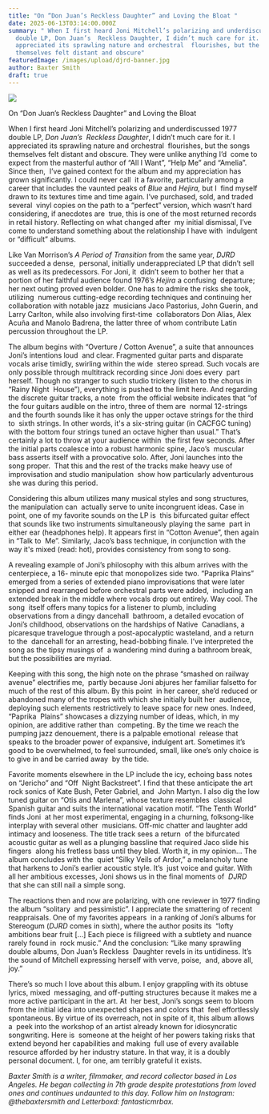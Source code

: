 ```yaml
---
title: "On “Don Juan’s Reckless Daughter” and Loving the Bloat "
date: 2025-06-13T03:14:00.000Z
summary: " When I first heard Joni Mitchell’s polarizing and underdiscussed 1977
  double LP, Don Juan’s  Reckless Daughter, I didn’t much care for it. I
  appreciated its sprawling nature and orchestral  flourishes, but the songs
  themselves felt distant and obscure"
featuredImage: /images/upload/djrd-banner.jpg
author: Baxter Smith
draft: true
---
```

![](/images/upload/djrd-banner.jpg)





On “Don Juan’s Reckless Daughter” and Loving the Bloat 

When I first heard Joni Mitchell’s polarizing and underdiscussed 1977 double LP, *Don Juan’s  Reckless Daughter*, I didn’t much care for it. I appreciated its sprawling nature and orchestral  flourishes, but the songs themselves felt distant and obscure. They were unlike anything I’d  come to expect from the masterful author of “All I Want”, “Help Me” and “Amelia”. Since then,  I’ve gained context for the album and my appreciation has grown significantly. I could never call  it a favorite, particularly among a career that includes the vaunted peaks of *Blue* and *Hejira,* but I  find myself drawn to its textures time and time again. I’ve purchased, sold, and traded several  vinyl copies on the path to a “perfect” version, which wasn’t hard considering, if anecdotes are  true, this is one of the most returned records in retail history. Reflecting on what changed after  my initial dismissal, I’ve come to understand something about the relationship I have with  indulgent or “difficult” albums. 

Like Van Morrison’s *A Period of Transition* from the same year, *DJRD* succeeded a dense,  personal, initially underappreciated LP that didn’t sell as well as its predecessors. For Joni, it  didn’t seem to bother her that a portion of her faithful audience found 1976’s *Hejira* a confusing  departure; her next outing proved even bolder. One has to admire the risks she took, utilizing  numerous cutting-edge recording techniques and continuing her collaboration with notable jazz  musicians Jaco Pastorius, John Guerin, and Larry Carlton, while also involving first-time  collaborators Don Alias, Alex Acuña and Manolo Badrena, the latter three of whom contribute Latin percussion throughout the LP.  

The album begins with “Overture / Cotton Avenue”, a suite that announces Joni’s intentions loud  and clear. Fragmented guitar parts and disparate vocals arise timidly, swirling within the wide  stereo spread. Such vocals are only possible through multitrack recording since Joni does every  part herself. Though no stranger to such studio trickery (listen to the chorus in “Rainy Night  House”), everything is pushed to the limit here. And regarding the discrete guitar tracks, a note  from the official website indicates that “of the four guitars audible on the intro, three of them are  normal 12-strings and the fourth sounds like it has only the upper octave strings for the third to  sixth strings. In other words, it's a six-string guitar (in CACFGC tuning) with the bottom four strings tuned an octave higher than usual.” That’s certainly a lot to throw at your audience within  the first few seconds. After the initial parts coalesce into a robust harmonic spine, Jaco’s  muscular bass asserts itself with a provocative solo. After, Joni launches into the song proper.  That this and the rest of the tracks make heavy use of improvisation and studio manipulation  show how particularly adventurous she was during this period. 

Considering this album utilizes many musical styles and song structures, the manipulation can  actually serve to unite incongruent ideas. Case in point, one of my favorite sounds on the LP is  this bifurcated guitar effect that sounds like two instruments simultaneously playing the same  part in either ear (headphones help). It appears first in “Cotton Avenue”, then again in “Talk to  Me”. Similarly, Jaco’s bass technique, in conjunction with the way it's mixed (read: hot), provides consistency from song to song.  

A revealing example of Joni’s philosophy with this album arrives with the centerpiece, a 16- minute epic that monopolizes side two. “Paprika Plains” emerged from a series of extended piano improvisations that were later snipped and rearranged before orchestral parts were added,  including an extended break in the middle where vocals drop out entirely. Way cool. The song  itself offers many topics for a listener to plumb, including observations from a dingy dancehall  bathroom, a detailed evocation of Joni’s childhood, observations on the hardships of Native  Canadians, a picaresque travelogue through a post-apocalyptic wasteland, and a return to the  dancehall for an arresting, head-bobbing finale. I’ve interpreted the song as the tipsy musings of  a wandering mind during a bathroom break, but the possibilities are myriad.  

Keeping with this song, the high note on the phrase “smashed on railway avenue” electrifies me,  partly because Joni abjures her familiar falsetto for much of the rest of this album. By this point  in her career, she’d reduced or abandoned many of the tropes with which she initially built her  audience, deploying such elements restrictively to leave space for new ones. Indeed, “Paprika  Plains” showcases a dizzying number of ideas, which, in my opinion, are additive rather than  competing. By the time we reach the pumping jazz denouement, there is a palpable emotional  release that speaks to the broader power of expansive, indulgent art. Sometimes it’s good to be overwhelmed, to feel surrounded, small, like one’s only choice is to give in and be carried away  by the tide.  

Favorite moments elsewhere in the LP include the icy, echoing bass notes on “Jericho” and “Off  Night Backstreet”. I find that these anticipate the art rock sonics of Kate Bush, Peter Gabriel, and  John Martyn. I also dig the low tuned guitar on “Otis and Marlena”, whose texture resembles  classical Spanish guitar and suits the international vacation motif. “The Tenth World” finds Joni  at her most experimental, engaging in a churning, folksong-like interplay with several other  musicians. Off-mic chatter and laughter add intimacy and looseness. The title track sees a return  of the bifurcated acoustic guitar as well as a plunging bassline that required Jaco slide his fingers  along his fretless bass until they bled. Worth it, in my opinion… The album concludes with the  quiet “Silky Veils of Ardor,” a melancholy tune that harkens to Joni’s earlier acoustic style. It’s  just voice and guitar. With all her ambitious excesses, Joni shows us in the final moments of  *DJRD* that she can still nail a simple song.  

The reactions then and now are polarizing, with one reviewer in 1977 finding the album “solitary  and pessimistic”. I appreciate the smattering of recent reappraisals. One of my favorites appears  in a ranking of Joni’s albums for Stereogum (*DJRD* comes in sixth), where the author posits its  “lofty ambitions bear fruit \[…] Each piece is filigreed with a subtlety and nuance rarely found in  rock music.” And the conclusion: “Like many sprawling double albums, Don Juan’s Reckless  Daughter revels in its untidiness. It’s the sound of Mitchell expressing herself with verve, poise,  and, above all, joy.”  

There’s so much I love about this album. I enjoy grappling with its obtuse lyrics, mixed  messaging, and off-putting structures because it makes me a more active participant in the art. At  her best, Joni’s songs seem to bloom from the initial idea into unexpected shapes and colors that  feel effortlessly spontaneous. By virtue of its overreach, not in spite of it, this album allows a  peek into the workshop of an artist already known for idiosyncratic songwriting. Here is  someone at the height of her powers taking risks that extend beyond her capabilities and making  full use of every available resource afforded by her industry stature. In that way, it is a doubly  personal document. I, for one, am terribly grateful it exists.

*Baxter Smith is a writer, filmmaker, and record collector based in Los Angeles. He began collecting in 7th grade despite protestations from loved ones and continues undaunted to this day. Follow him on Instagram: @thebaxtersmith and Letterboxd: fantasticmrbax.*
